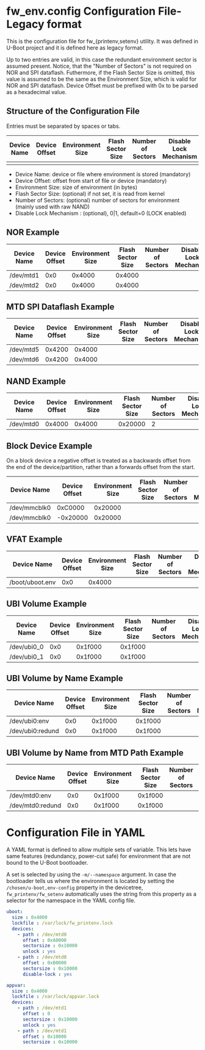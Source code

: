 <!--
SPDX-FileCopyrightText: 2019-2021 Stefano Babic <sbabic@denx.de>

SPDX-License-Identifier:     LGPL-2.1-or-later
-->
fw_env.config Configuration File- Legacy format
================================================

This is the configuration file for fw_{printenv,setenv} utility. It was defined
in U-Boot project and it is defined here as legacy format.

Up to two entries are valid, in this case the redundant
environment sector is assumed present.
Notice, that the "Number of Sectors" is not required on NOR and SPI dataflash.
Futhermore, if the Flash Sector Size is omitted, this value is assumed to
be the same as the Environment Size, which is valid for NOR and SPI dataflash.
Device Offset must be prefixed with 0x to be parsed as a hexadecimal value.


Structure of the Configuration File
-----------------------------------

Entries must be separated by spaces or tabs.

| Device Name      | Device Offset | Environment Size | Flash Sector Size | Number of Sectors | Disable Lock Mechanism |
|------------------|---------------|------------------|-------------------|-------------------|------------------------|
|                  |               |                  |                   |                   |                        |

- Device Name: device or file where environment is stored (mandatory)
- Device Offset: offset from start of file or device (mandatory)
- Environment Size: size of environment (in bytes)
- Flash Sector Size: (optional) if not set, it is read from kernel
- Number of Sectors: (optional) number of sectors for environment (mainly used
  with raw NAND)
- Disable Lock Mechanism : (optional), 0|1, default=0 (LOCK enabled)


NOR Example
-----------

| Device Name      | Device Offset | Environment Size | Flash Sector Size | Number of Sectors | Disable Lock Mechanism |
|------------------|---------------|------------------|-------------------|-------------------|------------------------|
| /dev/mtd1        |     0x0       |      0x4000      |      0x4000       |                   |                        |
| /dev/mtd2        |     0x0       |      0x4000      |      0x4000       |                   |                        |


MTD SPI Dataflash Example
-------------------------

| Device Name      | Device Offset | Environment Size | Flash Sector Size | Number of Sectors | Disable Lock Mechanism |
|------------------|---------------|------------------|-------------------|-------------------|------------------------|
| /dev/mtd5        |     0x4200    |      0x4000      |                   |                   |                        |
| /dev/mtd6        |     0x4200    |      0x4000      |                   |                   |                        |


NAND Example
------------

| Device Name      | Device Offset | Environment Size | Flash Sector Size | Number of Sectors | Disable Lock Mechanism |
|------------------|---------------|------------------|-------------------|-------------------|------------------------|
| /dev/mtd0        |     0x4000    |      0x4000      |      0x20000      |         2         |                        |


Block Device Example
--------------------

On a block device a negative offset is treated as a backwards offset from the
end of the device/partition, rather than a forwards offset from the start.

| Device Name      | Device Offset | Environment Size | Flash Sector Size | Number of Sectors | Disable Lock Mechanism |
|------------------|---------------|------------------|-------------------|-------------------|------------------------|
| /dev/mmcblk0     |     0xC0000   |     0x20000      |                   |                   |                        |
| /dev/mmcblk0     |    -0x20000   |     0x20000      |                   |                   |                        |


VFAT Example
------------

| Device Name      | Device Offset | Environment Size | Flash Sector Size | Number of Sectors | Disable Lock Mechanism |
|------------------|---------------|------------------|-------------------|-------------------|------------------------|
| /boot/uboot.env  |     0x0       |      0x4000      |                   |                   |                        |


UBI Volume Example
------------------

| Device Name      | Device Offset | Environment Size | Flash Sector Size | Number of Sectors | Disable Lock Mechanism |
|------------------|---------------|------------------|-------------------|-------------------|------------------------|
| /dev/ubi0_0      |     0x0       |      0x1f000     |      0x1f000      |                   |                        |
| /dev/ubi0_1      |     0x0       |      0x1f000     |      0x1f000      |                   |                        |


UBI Volume by Name Example
--------------------------

| Device Name      | Device Offset | Environment Size | Flash Sector Size | Number of Sectors | Disable Lock Mechanism |
|------------------|---------------|------------------|-------------------|-------------------|------------------------|
| /dev/ubi0:env    |     0x0       |      0x1f000     |      0x1f000      |                   |                        |
| /dev/ubi0:redund |     0x0       |      0x1f000     |      0x1f000      |                   |                        |

UBI Volume by Name from MTD Path Example
--------------------------

| Device Name      | Device Offset | Environment Size | Flash Sector Size | Number of Sectors | Disable Lock Mechanism |
|------------------|---------------|------------------|-------------------|-------------------|------------------------|
| /dev/mtd0:env    |     0x0       |      0x1f000     |      0x1f000      |                   |                        |
| /dev/mtd0:redund |     0x0       |      0x1f000     |      0x1f000      |                   |                        |

Configuration File in YAML
==========================

A YAML format is defined to allow multiple sets of variable. This lets have same
features (redundancy, power-cut safe) for environment that are not bound to the
U-Boot bootloader.

A set is selected by using the `-m/--namespace` argument. In case the bootloader
tells us where the environment is located by setting the
`/chosen/u-boot,env-config` property in the devicetree, `fw_printenv/fw_setenv`
automatically uses the string from this property as a selector for the namespace
in the YAML config file.

```yaml
uboot:
  size : 0x4000
  lockfile : /var/lock/fw_printenv.lock
  devices:
    - path : /dev/mtd0
      offset : 0xA0000
      sectorsize : 0x10000
      unlock : yes
    - path : /dev/mtd0
      offset : 0xB0000
      sectorsize : 0x10000
      disable-lock : yes

appvar:
  size : 0x4000
  lockfile : /var/lock/appvar.lock
  devices:
    - path : /dev/mtd1
      offset : 0
      sectorsize : 0x10000
      unlock : yes
    - path : /dev/mtd1
      offset : 0x10000
      sectorsize : 0x10000
```
